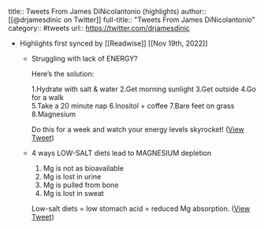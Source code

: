 title:: Tweets From James DiNicolantonio (highlights)
author:: [[@drjamesdinic on Twitter]]
full-title:: "Tweets From James DiNicolantonio"
category:: #tweets
url:: https://twitter.com/drjamesdinic

- Highlights first synced by [[Readwise]] [[Nov 19th, 2022]]
	- Struggling with lack of ENERGY?
	  
	  Here’s the solution:
	  
	  1.Hydrate with salt & water 
	  2.Get morning sunlight 
	  3.Get outside
	  4.Go for a walk  
	  5.Take a 20 minute nap
	  6.Inositol + coffee
	  7.Bare feet on grass
	  8.Magnesium 
	  
	  Do this for a week and watch your energy levels skyrocket! ([View Tweet](https://twitter.com/drjamesdinic/status/1445342088195883011))
	- 4 ways LOW-SALT diets lead to MAGNESIUM depletion
	  
	  1. Mg is not as bioavailable 
	  2. Mg is lost in urine
	  3. Mg is pulled from bone
	  4. Mg is lost in sweat
	  
	  Low-salt diets = low stomach acid = reduced Mg absorption. ([View Tweet](https://twitter.com/drjamesdinic/status/1271751678979641344))